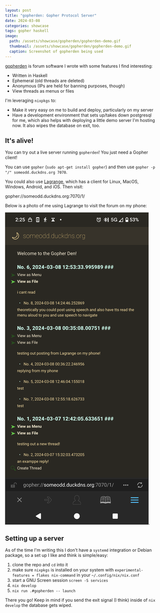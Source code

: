 ```yaml
---
layout: post
title: "gopherden: Gopher Protocol Server"
date: 2024-03-08
categories: showcase
tags: gopher haskell
image:
  path: /assets/showcase/gopherden/gopherden-demo.gif
  thumbnail: /assets/showcase/gopherden/gopherden-demo.gif
  caption: Screenshot of gopherden being used
---
```


[gopherden](https://github.com/someodd/gopherden/) is forum software I wrote
with some features I find interesting:

  * Written in Haskell
  * Ephemeral (old threads are deleted)
  * Anonymous (IPs are held for banning purposes, though)
  * View threads as menus or files

I'm leveraging `nixpkgs` to:

  * Make it very easy on me to build and deploy, particularly on my server
  * Have a development environment that sets up/takes down postgresql for
    me, which also helps with deploying a little demo server I'm hosting
    now. It also wipes the database on exit, too.

## It's alive!

You can try out a live server running `gopherden`! You just need a Gopher client!

You can use `gopher` (`sudo apt-get install gopher`) and then use `gopher -p "/" someodd.duckdns.org 7070`.

You could also use [Lagrange](https://gmi.skyjake.fi/lagrange/), which has a
client for Linux, MacOS, Windows, Android, and iOS. Then visit:

gopher://someodd.duckdns.org:7070/1/

Below is a photo of me using Lagrange to visit the forum on my phone:

![Langrange client on a phone, visiting a gopherden forum](/assets/showcase/gopherden/lagrange-gopherden-phone.png).

## Setting up a server

As of the time I'm writing this I don't have a `systemd` integration or Debian
package, so a set up I like and think is simple/easy:

1. clone the repo and `cd` into it
1. make sure `nixpkgs` is installed on your
   system with `experimental-features = flakes nix-command` in your
   `~/.config/nix/nix.conf`
1. start a GNU Screen session `screen -S services`
1. `nix develop`
1. `nix run .#gopherden -- launch`

There you go! Keep in mind if you send the exit signal (I think) inside of `nix
develop` the database gets wiped.
